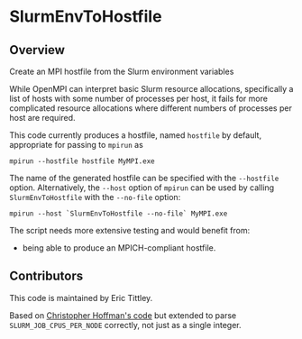 # SlurmEnvToHostfile

## Overview
Create an MPI hostfile from the Slurm environment variables

While OpenMPI can interpret basic Slurm resource allocations, specifically a list of hosts with some number of processes per host, it fails for more complicated resource allocations where different numbers of processes per host are required.

This code currently produces a hostfile, named `hostfile`  by default, appropriate for passing to `mpirun` as

```
mpirun --hostfile hostfile MyMPI.exe
```

The name of the generated hostfile can be specified with the `--hostfile` option. Alternatively, the `--host` option of 
`mpirun` can be used by calling `SlurmEnvToHostfile` with the `--no-file` option:

```
mpirun --host `SlurmEnvToHostfile --no-file` MyMPI.exe
```

The script needs more extensive testing and would benefit from:
* being able to produce an MPICH-compliant hostfile.

## Contributors

This code is maintained by Eric Tittley.

Based on [Christopher Hoffman's code](https://github.com/pftool/pftool/blob/master/scripts/pfscripts.py)
but extended to parse `SLURM_JOB_CPUS_PER_NODE` correctly, not just as a single integer.
